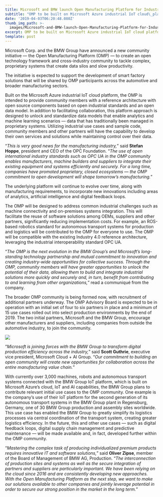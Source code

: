 ```yaml
---
title: Microsoft and BMW launch Open Manufacturing Platform for Industry 4.0
subtitle: "OMP to be built on Microsoft Azure industrial IoT cloud\_platform"
date: '2019-04-03T06:20:48.080Z'
thumb_img_path: >-
  images/Microsoft-and-BMW-launch-Open-Manufacturing-Platform-for-Industry-4-0/1*QQsgVzWG_mYRRe70jk7LkQ.jpeg
excerpt: OMP to be built on Microsoft Azure industrial IoT cloud platform
template: post
---
```

Microsoft Corp. and the BMW Group have announced a new community initiative — the Open Manufacturing Platform (OMP) — to create an open technology framework and cross-industry community to tackle complex, proprietary systems that create data silos and slow productivity.

The initiative is expected to support the development of smart factory solutions that will be shared by OMP participants across the automotive and broader manufacturing sectors.

Built on the Microsoft Azure industrial IoT cloud platform, the OMP is intended to provide community members with a reference architecture with open source components based on open industrial standards and an open data model. In addition to facilitating collaboration, this platform approach is designed to unlock and standardize data models that enable analytics and machine learning scenarios — data that has traditionally been managed in proprietary systems. Utilizing industrial use cases and sample code, community members and other partners will have the capability to develop their own services and solutions while maintaining control over their data.

“*This is very good news for the manufacturing industry,*” said **Stefan Hoppe**, president and CEO of the OPC Foundation. “*The use of open international industry standards such as OPC UA in the OMP community enables manufacturers, machine builders and suppliers to integrate their existing equipment and systems efficiently and securely. For a long time, companies have promoted proprietary, closed ecosystems — the OMP commitment to open development will shape tomorrow’s manufacturing.*”

The underlying platform will continue to evolve over time, along with manufacturing requirements, to incorporate new innovations including areas of analytics, artificial intelligence and digital feedback loops.

The OMP will be designed to address common industrial challenges such as machine connectivity and on-premises systems integration. This will facilitate the reuse of software solutions among OEMs, suppliers and other partners, significantly reducing implementation costs. For example, an ROS-based robotics standard for autonomous transport systems for production and logistics will be contributed to the OMP for everyone to use. The OMP will be compatible with the existing Industry 4.0 reference architecture, leveraging the industrial interoperability standard OPC UA.

“*The OMP is the next evolution in the BMW Group’s and Microsoft’s long-standing technology partnership and mutual commitment to innovation and creating industry-wide opportunities for collective success. Through the OMP, community members will have greater opportunities to unlock the potential of their data, allowing them to build and integrate industrial solutions more quickly and securely and, in turn, benefit from contributing to and learning from other organizations,*” read a communiqué from the company.

The broader OMP community is being formed now, with recruitment of additional partners underway. The OMP Advisory Board is expected to be in operation with an initial set of four to six partners in place and a minimum of 15 use cases rolled out into select production environments by the end of 2019. The two initial partners, Microsoft and the BMW Group, encourage other manufacturers and suppliers, including companies from outside the automotive industry, to join the community.

![](/images/Microsoft-and-BMW-launch-Open-Manufacturing-Platform-for-Industry-4-0/1*QQsgVzWG_mYRRe70jk7LkQ.jpeg)

“*Microsoft is joining forces with the BMW Group to transform digital production efficiency across the industry,*” said **Scott Guthrie**, executive vice president, Microsoft Cloud + AI Group. “*Our commitment to building an open community will create new opportunities for collaboration across the entire manufacturing value chain.*”

With currently over 3,000 machines, robots and autonomous transport systems connected with the BMW Group IoT platform, which is built on Microsoft Azure’s cloud, IoT and AI capabilities, the BMW Group plans to contribute relevant initial use cases to the OMP community. One example is the company’s use of their IoT platform for the second generation of its autonomous transport systems in the BMW Group plant in Regensburg, Germany, one of 30 BMW Group production and assembly sites worldwide. This use case has enabled the BMW Group to greatly simplify its logistics processes via central coordination of the transport system, creating greater logistics efficiency. In the future, this and other use cases — such as digital feedback loops, digital supply chain management and predictive maintenance — will be made available and, in fact, developed further within the OMP community.

“*Mastering the complex task of producing individualized premium products requires innovative IT and software solutions,*” said **Oliver Zipse**, member of the Board of Management of BMW AG, Production. “*The interconnection of production sites and systems as well as the secure integration of partners and suppliers are particularly important. We have been relying on the cloud since 2016 and are consistently developing new approaches. With the Open Manufacturing Platform as the next step, we want to make our solutions available to other companies and jointly leverage potential in order to secure our strong position in the market in the long term.*”
